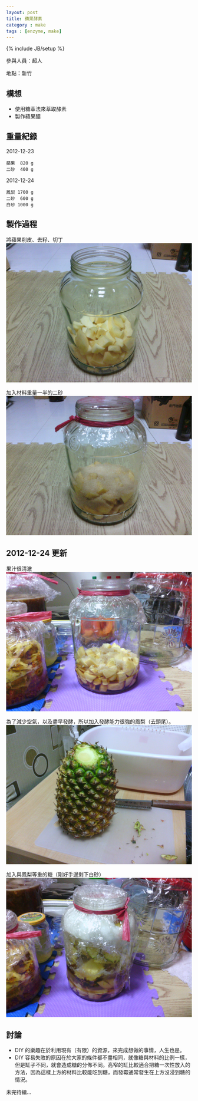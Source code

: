 ```yaml
---
layout: post
title: 蘋果酵素
category : make
tags : [enzyme, make]
---
```

{% include JB/setup %}

參與人員：超人

地點：新竹

## 構想

* 使用糖萃法來萃取酵素
* 製作蘋果醋

## 重量紀錄

2012-12-23

    蘋果  820 g
    二砂  400 g

2012-12-24

    鳳梨 1700 g
    二砂  600 g
    白砂 1000 g

## 製作過程

將蘋果削皮、去籽、切丁
![Alt](/img/make/2012-12-23/IMG_20121223_215942.jpg)

加入材料重量一半的二砂
![Alt](/img/make/2012-12-23/IMG_20121223_220845.jpg)

## 2012-12-24 更新

果汁很清澈
![Alt](/img/make/2012-12-23/IMG_20121224_172556.jpg)

為了減少空氣，以及盡早發酵，所以加入發酵能力很強的鳳梨（去頭尾）。
![Alt](/img/make/2012-12-23/IMG_20121224_173231.jpg)

加入與鳳梨等重的糖（剛好手邊剩下白砂）
![Alt](/img/make/2012-12-23/IMG_20121224_174951.jpg)

## 討論

* DIY 的樂趣在於利用現有（有限）的資源，來完成想做的事情，人生也是。
* DIY 容易失敗的原因在於大家的條件都不盡相同，就像糖與材料的比例一樣，但是缸子不同，就會造成糖的分佈不同。高窄的缸比較適合把糖一次性放入的方法，因為這樣上方的材料比較能吃到糖，而發霉通常發生在上方沒浸到糖的情況。

未完待續...

